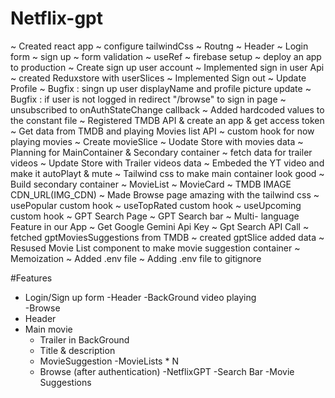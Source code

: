 # Netflix-gpt
~ Created react app 
~ configure tailwindCss
~ Routng
~ Header
~ Login form
~ sign up 
~ form validation 
~ useRef
~ firebase setup
~ deploy an app to production
~ Create sign up user account
~ Implemented sign in user Api 
~ created  Reduxstore with userSlices
~ Implemented Sign out
~ Update Profile
~ Bugfix : singn up user displayName and  profile picture update 
~ Bugfix : if user is not logged in redirect "/browse"  to sign in  page 
~ unsubscribed to onAuthStateChange callback 
~ Added hardcoded values to the constant file
~ Registered TMDB API &  create an app & get access token 
~ Get data from TMDB and playing Movies list API 
~ custom hook for now playing movies 
~ Create movieSlice
~ Uodate Store with movies data 
~ Planning for MainContainer & Secondary container
~ fetch data for trailer videos 
~ Update Store with Trailer videos data
~ Embeded the YT video  and make it autoPlayt & mute
~ Tailwind css to make main container look good 
~ Build secondary container
~    MovieList
~    MovieCard
~ TMDB IMAGE CDN_URL(IMG_CDN)
~ Made Browse page amazing with the tailwind css
~ usePopular custom hook 
~ useTopRated custom hook
~ useUpcoming custom hook 
~ GPT Search Page
~ GPT Search bar
~ Multi- language Feature in our App
~ Get Google Gemini  Api Key
~ Gpt Search API Call
~ fetched gptMoviesSuggestions from TMDB
~ created gptSlice added data
~ Resused Movie List component to make movie suggestion container
~ Memoization
~ Added .env file
~ Adding .env file to gitignore
  
 
#Features
- Login/Sign up form
 -Header
 -BackGround video playing  
-Browse
 - Header
 - Main movie
   - Trailer in BackGround
   - Title & description 
   - MovieSuggestion 
        -MovieLists * N
   -  Browse (after authentication)
-NetflixGPT
   -Search Bar
   -Movie Suggestions



 